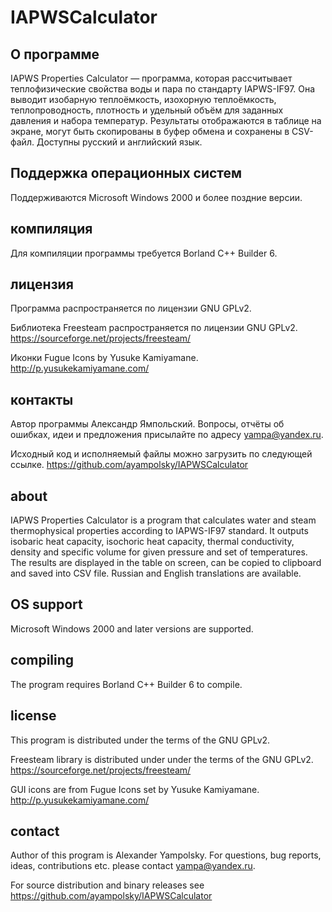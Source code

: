 # IAPWSCalculator

О программе
-----------

IAPWS Properties Calculator — программа, которая рассчитывает теплофизические
свойства воды и пара по стандарту IAPWS-IF97. Она выводит изобарную
теплоёмкость, изохорную теплоёмкость, теплопроводность, плотность и удельный
объём для заданных давления и набора температур. Результаты отображаются в
таблице на экране, могут быть скопированы в буфер обмена и сохранены в
CSV-файл. Доступны русский и английский язык.

Поддержка операционных систем
-----------------------------

Поддерживаются Microsoft Windows 2000 и более поздние версии.

компиляция
----------

Для компиляции программы требуется Borland C++ Builder 6.

лицензия
--------

Программа распространяется по лицензии GNU GPLv2.

Библиотека Freesteam распространяется по лицензии GNU GPLv2.
<https://sourceforge.net/projects/freesteam/>

Иконки Fugue Icons by Yusuke Kamiyamane.
<http://p.yusukekamiyamane.com/>

контакты
--------

Автор программы Александр Ямпольский.
Вопросы, отчёты об ошибках, идеи и предложения присылайте по адресу
yampa@yandex.ru.

Исходный код и исполняемый файлы можно загрузить по следующей ссылке.
https://github.com/ayampolsky/IAPWSCalculator

about
-----

IAPWS Properties Calculator is a program that calculates water and steam
thermophysical properties according to IAPWS-IF97 standard. It outputs isobaric
heat capacity, isochoric heat capacity, thermal conductivity, density and
specific volume for given pressure and set of temperatures. The results are
displayed in the table on screen, can be copied to clipboard and saved into
CSV file. Russian and English translations are available.

OS support
----------

Microsoft Windows 2000 and later versions are supported.

compiling
---------

The program requires Borland C++ Builder 6 to compile.

license
-------

This program is distributed under the terms of the GNU GPLv2.

Freesteam library is distributed under under the terms of the GNU GPLv2.
<https://sourceforge.net/projects/freesteam/>

GUI icons are from Fugue Icons set by Yusuke Kamiyamane.
<http://p.yusukekamiyamane.com/>

contact
-------

Author of this program is Alexander Yampolsky.
For questions, bug reports, ideas, contributions etc. please contact
yampa@yandex.ru.

For source distribution and binary releases see
https://github.com/ayampolsky/IAPWSCalculator

